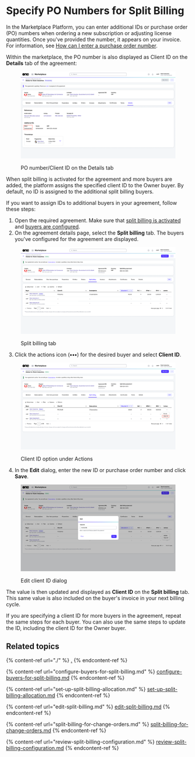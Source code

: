 # Specify PO Numbers for Split Billing

In the Marketplace Platform, you can enter additional IDs or purchase order (PO) numbers when ordering a new subscription or adjusting license quantities. Once you've provided the number, it appears on your invoice. For information, see [How can I enter a purchase order number](../../../help-and-support/faqs/how-do-you-handle-purchase-order-numbers-in-subscription-based-models.md#client-guidance-on-po-numbers-and-invoices).&#x20;

Within the marketplace, the PO number is also displayed as Client ID on the **Details** tab of the agreement:

<figure><img src="../../../.gitbook/assets/split_billing_client_ID.png" alt=""><figcaption><p>PO number/Client ID on the Details tab</p></figcaption></figure>

When split billing is activated for the agreement and more buyers are added, the platform assigns the specified client ID to the Owner buyer. By default, no ID is assigned to the additional split billing buyers.&#x20;

If you want to assign IDs to additional buyers in your agreement, follow these steps:

1. Open the required agreement. Make sure that [split billing is activated](./#activate-split-billing) and [buyers are configured](configure-buyers-for-split-billing.md).
2. On the agreement details page, select the **Split billing** tab. The buyers you've configured for the agreement are displayed.

<figure><img src="../../../.gitbook/assets/split_billing_tab.png" alt=""><figcaption><p>Split billing tab</p></figcaption></figure>

3. Click the actions icon (**•••**) for the desired buyer and select **Client ID**.

<figure><img src="../../../.gitbook/assets/split_billing_actions (1).png" alt=""><figcaption><p>Client ID option under Actions</p></figcaption></figure>

4. In the **Edit** dialog, enter the new ID or purchase order number and click **Save**.&#x20;

<figure><img src="../../../.gitbook/assets/split_billing_edit_client_ID.png" alt=""><figcaption><p>Edit client ID dialog</p></figcaption></figure>

The value is then updated and displayed as **Client ID** on the **Split billing** tab. This same value is also included on the buyer's invoice in your next billing cycle.

If you are specifying a client ID for more buyers in the agreement, repeat the same steps for each buyer. You can also use the same steps to update the ID, including the client ID for the Owner buyer.

## Related topics

{% content-ref url="./" %}
[.](./)
{% endcontent-ref %}

{% content-ref url="configure-buyers-for-split-billing.md" %}
[configure-buyers-for-split-billing.md](configure-buyers-for-split-billing.md)
{% endcontent-ref %}

{% content-ref url="set-up-split-billing-allocation.md" %}
[set-up-split-billing-allocation.md](set-up-split-billing-allocation.md)
{% endcontent-ref %}

{% content-ref url="edit-split-billing.md" %}
[edit-split-billing.md](edit-split-billing.md)
{% endcontent-ref %}

{% content-ref url="split-billing-for-change-orders.md" %}
[split-billing-for-change-orders.md](split-billing-for-change-orders.md)
{% endcontent-ref %}

{% content-ref url="review-split-billing-configuration.md" %}
[review-split-billing-configuration.md](review-split-billing-configuration.md)
{% endcontent-ref %}
